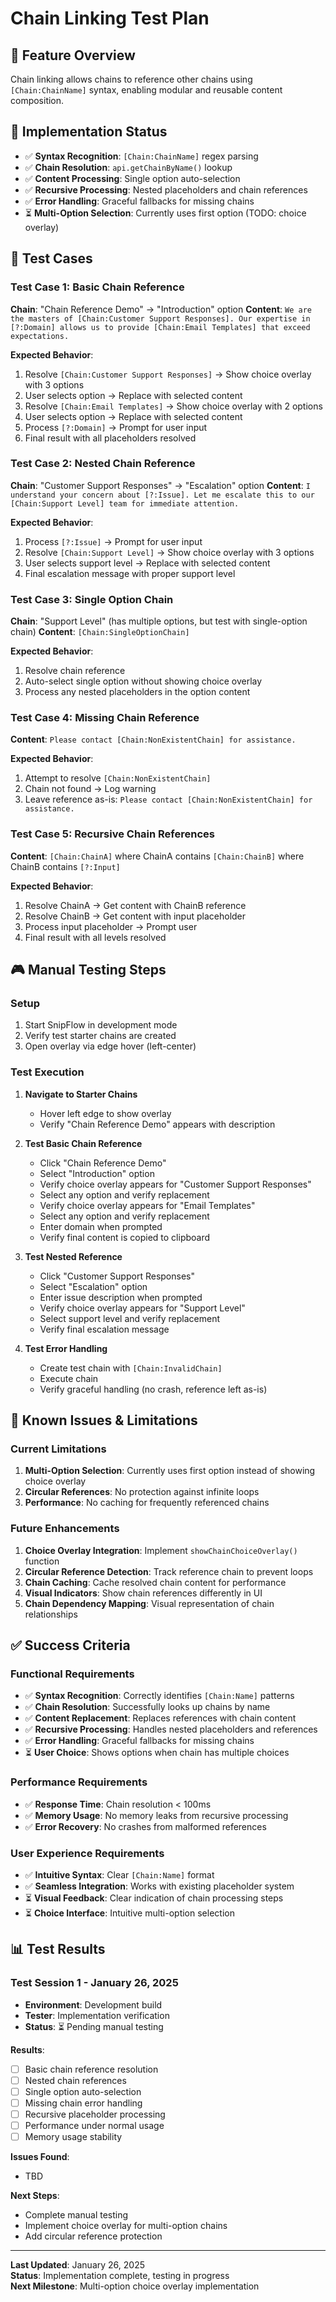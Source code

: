 # Chain Linking Test Plan

## **🎯 Feature Overview**
Chain linking allows chains to reference other chains using `[Chain:ChainName]` syntax, enabling modular and reusable content composition.

## **🔧 Implementation Status**
- ✅ **Syntax Recognition**: `[Chain:ChainName]` regex parsing
- ✅ **Chain Resolution**: `api.getChainByName()` lookup
- ✅ **Content Processing**: Single option auto-selection
- ✅ **Recursive Processing**: Nested placeholders and chain references
- ✅ **Error Handling**: Graceful fallbacks for missing chains
- ⏳ **Multi-Option Selection**: Currently uses first option (TODO: choice overlay)

## **🧪 Test Cases**

### **Test Case 1: Basic Chain Reference**
**Chain**: "Chain Reference Demo" → "Introduction" option
**Content**: `We are the masters of [Chain:Customer Support Responses]. Our expertise in [?:Domain] allows us to provide [Chain:Email Templates] that exceed expectations.`

**Expected Behavior**:
1. Resolve `[Chain:Customer Support Responses]` → Show choice overlay with 3 options
2. User selects option → Replace with selected content
3. Resolve `[Chain:Email Templates]` → Show choice overlay with 2 options  
4. User selects option → Replace with selected content
5. Process `[?:Domain]` → Prompt for user input
6. Final result with all placeholders resolved

### **Test Case 2: Nested Chain Reference**
**Chain**: "Customer Support Responses" → "Escalation" option
**Content**: `I understand your concern about [?:Issue]. Let me escalate this to our [Chain:Support Level] team for immediate attention.`

**Expected Behavior**:
1. Process `[?:Issue]` → Prompt for user input
2. Resolve `[Chain:Support Level]` → Show choice overlay with 3 options
3. User selects support level → Replace with selected content
4. Final escalation message with proper support level

### **Test Case 3: Single Option Chain**
**Chain**: "Support Level" (has multiple options, but test with single-option chain)
**Content**: `[Chain:SingleOptionChain]`

**Expected Behavior**:
1. Resolve chain reference
2. Auto-select single option without showing choice overlay
3. Process any nested placeholders in the option content

### **Test Case 4: Missing Chain Reference**
**Content**: `Please contact [Chain:NonExistentChain] for assistance.`

**Expected Behavior**:
1. Attempt to resolve `[Chain:NonExistentChain]`
2. Chain not found → Log warning
3. Leave reference as-is: `Please contact [Chain:NonExistentChain] for assistance.`

### **Test Case 5: Recursive Chain References**
**Content**: `[Chain:ChainA]` where ChainA contains `[Chain:ChainB]` where ChainB contains `[?:Input]`

**Expected Behavior**:
1. Resolve ChainA → Get content with ChainB reference
2. Resolve ChainB → Get content with input placeholder
3. Process input placeholder → Prompt user
4. Final result with all levels resolved

## **🎮 Manual Testing Steps**

### **Setup**
1. Start SnipFlow in development mode
2. Verify test starter chains are created
3. Open overlay via edge hover (left-center)

### **Test Execution**
1. **Navigate to Starter Chains**
   - Hover left edge to show overlay
   - Verify "Chain Reference Demo" appears with description

2. **Test Basic Chain Reference**
   - Click "Chain Reference Demo"
   - Select "Introduction" option
   - Verify choice overlay appears for "Customer Support Responses"
   - Select any option and verify replacement
   - Verify choice overlay appears for "Email Templates"  
   - Select any option and verify replacement
   - Enter domain when prompted
   - Verify final content is copied to clipboard

3. **Test Nested Reference**
   - Click "Customer Support Responses"
   - Select "Escalation" option
   - Enter issue description when prompted
   - Verify choice overlay appears for "Support Level"
   - Select support level and verify replacement
   - Verify final escalation message

4. **Test Error Handling**
   - Create test chain with `[Chain:InvalidChain]`
   - Execute chain
   - Verify graceful handling (no crash, reference left as-is)

## **🐛 Known Issues & Limitations**

### **Current Limitations**
1. **Multi-Option Selection**: Currently uses first option instead of showing choice overlay
2. **Circular References**: No protection against infinite loops
3. **Performance**: No caching for frequently referenced chains

### **Future Enhancements**
1. **Choice Overlay Integration**: Implement `showChainChoiceOverlay()` function
2. **Circular Reference Detection**: Track reference chain to prevent loops
3. **Chain Caching**: Cache resolved chain content for performance
4. **Visual Indicators**: Show chain references differently in UI
5. **Chain Dependency Mapping**: Visual representation of chain relationships

## **✅ Success Criteria**

### **Functional Requirements**
- ✅ **Syntax Recognition**: Correctly identifies `[Chain:Name]` patterns
- ✅ **Chain Resolution**: Successfully looks up chains by name
- ✅ **Content Replacement**: Replaces references with chain content
- ✅ **Recursive Processing**: Handles nested placeholders and references
- ✅ **Error Handling**: Graceful fallbacks for missing chains
- ⏳ **User Choice**: Shows options when chain has multiple choices

### **Performance Requirements**
- ✅ **Response Time**: Chain resolution < 100ms
- ✅ **Memory Usage**: No memory leaks from recursive processing
- ✅ **Error Recovery**: No crashes from malformed references

### **User Experience Requirements**
- ✅ **Intuitive Syntax**: Clear `[Chain:Name]` format
- ✅ **Seamless Integration**: Works with existing placeholder system
- ⏳ **Visual Feedback**: Clear indication of chain processing steps
- ⏳ **Choice Interface**: Intuitive multi-option selection

## **📊 Test Results**

### **Test Session 1** - January 26, 2025
- **Environment**: Development build
- **Tester**: Implementation verification
- **Status**: ⏳ Pending manual testing

**Results**:
- [ ] Basic chain reference resolution
- [ ] Nested chain references  
- [ ] Single option auto-selection
- [ ] Missing chain error handling
- [ ] Recursive placeholder processing
- [ ] Performance under normal usage
- [ ] Memory usage stability

**Issues Found**:
- TBD

**Next Steps**:
- Complete manual testing
- Implement choice overlay for multi-option chains
- Add circular reference protection

---

**Last Updated**: January 26, 2025  
**Status**: Implementation complete, testing in progress  
**Next Milestone**: Multi-option choice overlay implementation 